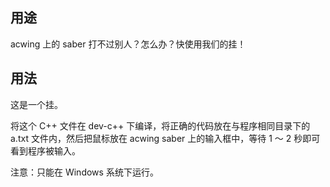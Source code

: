 ## 用途

acwing 上的 saber 打不过别人？怎么办？快使用我们的挂！

## 用法

这是一个挂。

将这个 C++ 文件在 dev-c++ 下编译，将正确的代码放在与程序相同目录下的 a.txt 文件内，然后把鼠标放在 acwing saber 上的输入框中，等待 1 ～ 2 秒即可看到程序被输入。

注意：只能在 Windows 系统下运行。
